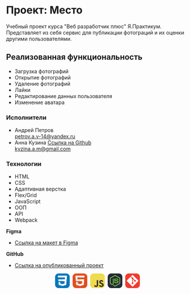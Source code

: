 # Проект: Место
Учебный проект курса "Веб разработчик плюс" Я.Практикум.  
Представляет из себя сервис для публикации фотограций и их оценки другими пользователями.
## Реализованная функциональность
+ Загрузка фотографий
+ Открытие фотографий
+ Удаление фотографий
+ Лайки
+ Редактирование данных пользователя
+ Изменение аватара
### Исполнители

+ Андрей Петров  
  <petrov.a.v-14@yandex.ru>
+ Анна Кузина [Ссылка на Github](https://github.com/KuzinaAnna)  
  <kyzina.a.m@gmail.com>

### Технологии

+ HTML
+ CSS
+ Адаптивная верстка
+ Flex/Grid
+ JavaScript
+ ООП
+ API
+ Webpack

**Figma**

+ [Ссылка на макет в Figma](https://www.figma.com/file/2cn9N9jSkmxD84oJik7xL7/JavaScript.-Sprint-4?node-id=0%3A1)

**GitHub**

+ [Ссылка на опубликованный проект](https://petrov-andrey-dev.github.io/mesto-project/)

<div align="center">
  <img src="https://raw.githubusercontent.com/tandpfun/skill-icons/a50fa57465e82a1147fa512fb3d64cc5902df578/icons/CSS.svg"  title="CSS3" alt="CSS" width="40" height="40"/>&nbsp;
  <img src="https://raw.githubusercontent.com/tandpfun/skill-icons/a50fa57465e82a1147fa512fb3d64cc5902df578/icons/HTML.svg" title="HTML5" alt="HTML" width="40" height="40"/>&nbsp;
  <img src="https://raw.githubusercontent.com/tandpfun/skill-icons/a50fa57465e82a1147fa512fb3d64cc5902df578/icons/JavaScript.svg" title="JavaScript" alt="JavaScript" width="40" height="40"/>&nbsp;
  <img src="https://raw.githubusercontent.com/tandpfun/skill-icons/a50fa57465e82a1147fa512fb3d64cc5902df578/icons/NodeJS-Dark.svg" title="NodeJS" alt="NodeJS" width="40" height="40"/>&nbsp;
  <img src="https://raw.githubusercontent.com/tandpfun/skill-icons/a50fa57465e82a1147fa512fb3d64cc5902df578/icons/Git.svg" title="Git" **alt="Git" width="40" height="40"/>&nbsp;
</div>
